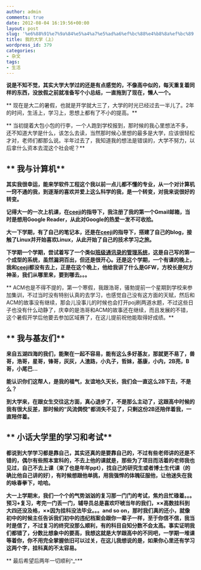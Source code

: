 ```yaml
---
author: admin
comments: true
date: 2012-08-04 16:19:56+00:00
layout: post
slug: '%e6%88%91%e7%9a%84%e5%a4%a7%e5%ad%a6%ef%bc%88%e4%b8%8a%ef%bc%89'
title: 我的大学（上）
wordpress_id: 379
categories:
- 杂文
tags:
- 生活
---
```


**说是不知不觉，其实大学大学过的还是有点感觉的，不像高中似的，每天重复着同样的东西，没放假之前就准备写个小总结，一直拖到了现在，懒人一个。**

** 现在是大二的暑假，也就是开学就大三了，大学的时光已经过去一半儿了。2年的时间，生活上，学习上，思想上都有了不小的提高。**

** 当初提着大包小包的行李，一个人跑到学校报到，那时候的我心里想法不多，还不知道大学是什么，该怎么去读，当然那时候心里想的最多是大学，应该很轻松才对，老师们都那么说。半年过去了，我知道我的想法是错误的，大学不努力，以后拿什么资本去混这个社会呢？**


## ** 我与计算机**


**其实我很幸运，能来学软件工程这个我以前一点儿都不懂的专业，从一个对计算机一窍不通的我，到逐渐的喜欢并爱上这么科学的我，是一个转变，对我来说很好的转变。**

**记得大一的一次上机课，在[ceeji](http://www.ceeji.net/blog)的指导下，我注册了我的第一个Gmail邮箱，当时是想用Google Reader，从此对Google的热爱一发不可收拾。**

**大一下学期，有了自己的笔记本，还是在[ceeji](http://www.ceeji.net/blog)的指导下，搭建了自己的blog，接触了Linux并开始喜欢Linux，从此开始了自己的技术学习之旅。**

**下学期一个学期，尝试着写了一个类似[班级通讯录的管理系统](http://i-deally.info/server/secret1.php)，这是自己写的第一个成型的系统，虽然漏洞百出，但还是很开心。还是这个学期，一个有课的晚上，我和[ceeji](http://www.ceeji.net/blog)都没有去上，正是在这个晚上，他给我讲了什么是GFW，方校长是何方神圣，我们从哪里来，要到哪去。。。**

** ACM也是不得不提的，第一个寒假，我跟浩哥，骚勃提前一个星期到学校来参加集训，不过当时没有特别认真的去学习，也感觉自己没有这方面的天赋，然后和ACM的故事没有继续，那会儿没事儿的时候也会打开poj刷两道水题，不过这些日子也没有什么动静了，庆幸的是浩哥和ACM的故事还在继续，而且发展的不错，这个暑假开学后他要去参加区域赛了，在这儿提前祝他能取得好成绩。**


## ** 我与基友们**


**来自五湖四海的我们，能聚在一起不容易，能有这么多好基友，那就更不易了，兽哥，浩哥，星哥，锋哥，灰灰，人渣路，小丸子，哲妹，基康，小内，2B亮，B哥，小尾巴...**

**能认识你们这帮人，是我的福气，友谊地久天长，我们会一直这么2B下去，不是么？**

**到大学来，在跟女生交往这方面，真心退步了，不是那么主动了，这跟高中时候的我有很大反差，那时候的“风流倜傥”都消失不见了，只剩这份2B还陪伴着我，一直陪伴着。**


## ** 小话大学里的学习和考试**


**都说到大学学习都是靠自己，其实还真的是要靠自己的，不过有些老师讲的还是不错的，偶尔有些照本宣科的，不去上他的课就是，那些为了项目而活着的老师我也见过，自己不去上课（来了也是年年ppt），找自己的研究生或者博士生代课（的确比他自己讲的好），有时候想跟他单挑，用我强悍的体魄征服他，让他迷失在我的咏春拳下，哈哈。**

**大一上学期末，我们一个个的气势汹汹的复习那一门门的考试，焦灼且忙碌着。。。预习+复习，考完一门丢一门，辅导员总是喜欢吓唬当年的我们，××高数挂科到大四还没及格，××因为挂科没法毕业。。。and so on，那时我们真的还小，就像初中的时候主任告诉我们初中的违纪档案会跟你一辈子一样，至于你信不信，我当时是信了，不过复习的终究没那么顺利，有的科目自知分数不会太高。事实证明我们都错了，分数比想象中的要高，我想这就是大学跟高中的不同吧，一学期一堆课等着你，你不用完全掌握依旧可以过关，在这儿我想说的是，如果你心里还有学习这两个字，挂科真的不太容易。**

** 最后希望后两年一切顺利^_^**

